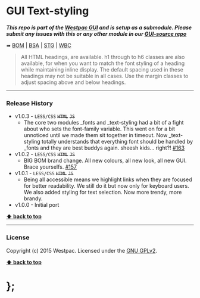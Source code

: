 GUI Text-styling
================

***This repo is part of the [Westpac GUI](http://gel.westpacgroup.com.au/GUI/) and is setup as a submodule. Please submit any issues with this or any other
module in our [GUI-source repo](https://github.com/WestpacCXTeam/GUI-source/issues)***

➠
[BOM](http://westpaccxteam.github.io/GUI_text-styling/tests/BOM/) |
[BSA](http://westpaccxteam.github.io/GUI_text-styling/tests/BSA/) |
[STG](http://westpaccxteam.github.io/GUI_text-styling/tests/STG/) |
[WBC](http://westpaccxteam.github.io/GUI_text-styling/tests/WBC/)

> All HTML headings, are available. h1 through to h6 classes are also available, for when you want to match the font styling of a heading while maintaining
> inline display. The default spacing used in these headings may not be suitable in all cases. Use the margin classes to adjust spacing above and below
> headings.

----------------------------------------------------------------------------------------------------------------------------------------------------------------


### Release History

* v1.0.3 - `LESS/CSS` ~~`HTML`~~ ~~`JS`~~
	* The core two modules _fonts and _text-styling had a bit of a fight about who sets the font-family variable. This went on for a bit unnoticed
		until we made them sit together in timeout. Now _text-styling totally understands that everything font should be handled by _fonts and they are best
		buddys again. sheesh kids... right?!
		[#163](https://github.com/WestpacCXTeam/GUI-source/issues/163)
* v1.0.2 - `LESS/CSS` ~~`HTML`~~ ~~`JS`~~
	* BIG BOM brand change. All new colours, all new look, all new GUI. Brace yourselfs.
		[#157](https://github.com/WestpacCXTeam/GUI-source/issues/157)
* v1.0.1 - `LESS/CSS` ~~`HTML`~~ ~~`JS`~~
	* Being all accessible means we highlight links when they are focused for better readability. We still do it but now only for keyboard users.
		We also added styling for text selection. Now more trendy, more brandy.
* v1.0.0 - Initial port

**[⬆ back to top](#content)**


----------------------------------------------------------------------------------------------------------------------------------------------------------------


### License

Copyright (c) 2015 Westpac. Licensed under the [GNU GPLv2](https://raw.githubusercontent.com/WestpacCXTeam/GUI_text-styling/master/LICENSE).

**[⬆ back to top](#content)**

# };